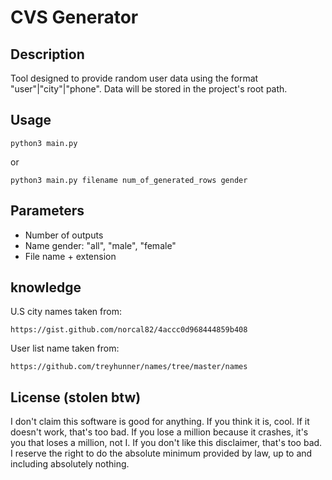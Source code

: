 # CVS Generator

## Description

Tool designed to provide random user data using the format "user"|"city"|"phone".
Data will be stored in the project's root path.

## Usage

```
python3 main.py
```
or

```
python3 main.py filename num_of_generated_rows gender
```

## Parameters

- Number of outputs
- Name gender: "all", "male", "female"
- File name + extension

## knowledge

U.S city names taken from:
```
https://gist.github.com/norcal82/4accc0d968444859b408
```

User list name taken from:
```
https://github.com/treyhunner/names/tree/master/names
```

## License (stolen btw)

I don't claim this software is good for anything. If you think it is, cool. If it doesn't work, that's too bad.
If you lose a million because it crashes, it's you that loses a million, not I. If you don't like this disclaimer, that's too bad.
I reserve the right to do the absolute minimum provided by law, up to and including absolutely nothing.
